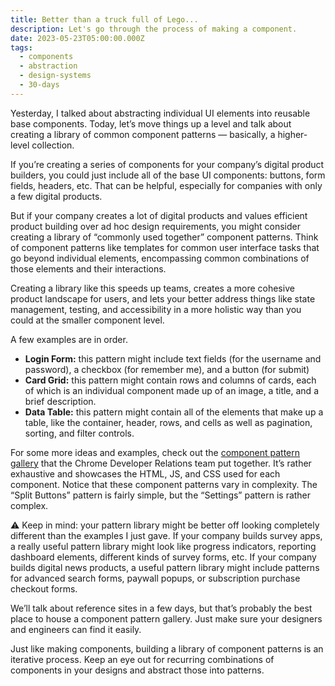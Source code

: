 ```yaml
---
title: Better than a truck full of Lego...
description: Let's go through the process of making a component.
date: 2023-05-23T05:00:00.000Z
tags:
  - components
  - abstraction
  - design-systems
  - 30-days
---
```


Yesterday, I talked about abstracting individual UI elements into reusable base components. Today, let’s move things up a level and talk about creating a library of common component patterns — basically, a higher-level collection.

If you’re creating a series of components for your company’s digital product builders, you could just include all of the base UI components: buttons, form fields, headers, etc. That can be helpful, especially for companies with only a few digital products. 

But if your company creates a lot of digital products and values efficient product building over ad hoc design requirements, you might consider creating a library of “commonly used together” component patterns. Think of component patterns like templates for common user interface tasks that go beyond individual elements, encompassing common combinations of those elements and their interactions.  

Creating a library like this speeds up teams, creates a more cohesive product landscape for users, and lets your better address things like state management, testing, and accessibility in a more holistic way than you could at the smaller component level.

A few examples are in order. 

- **Login Form:** this pattern might include text fields (for the username and password), a checkbox (for remember me), and a button (for submit)
- **Card Grid:** this pattern might contain rows and columns of cards, each of which is an individual component made up of an image, a title, and a brief description.
- **Data Table:** this pattern might contain all of the elements that make up a table, like the container, header, rows, and cells as well as pagination, sorting, and filter controls.

For some more ideas and examples, check out the [component pattern gallery](https://web.dev/patterns/components/) that the Chrome Developer Relations team put together. It’s rather exhaustive and showcases the HTML, JS, and CSS used for each component. Notice that these component patterns vary in complexity. The “Split Buttons” pattern is fairly simple, but the “Settings” pattern is rather complex.

⚠️ Keep in mind: your pattern library might be better off looking completely different than the examples I just gave. If your company builds survey apps, a really useful pattern library might look like progress indicators, reporting dashboard elements, different kinds of survey forms, etc. If your company builds digital news products, a useful pattern library might include patterns for advanced search forms, paywall popups, or subscription purchase checkout forms. 

We’ll talk about reference sites in a few days, but that’s probably the best place to house a component pattern gallery. Just make sure your designers and engineers can find it easily.

Just like making components, building a library of component patterns is an iterative process. Keep an eye out for recurring combinations of components in your designs and abstract those into patterns.